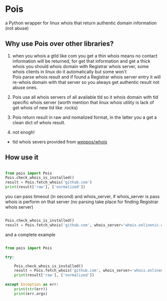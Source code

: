 # Pois
a Python wrapper for linux whois that return authentic domain information (not abuse)




## Why use Pois over other libraries?



1. when you whois a gtld like com you get a thin whois means no contact information will be returned, for get that information and get a thick whois you should whois domain with 
Registrar whois server, some whois clients in linux do it automatically but some won't<br>
Pois parse whois result and if found a Registrar whois server entry it will re-whois domain with that server
so you always get authentic result not abuse ones.

2. Pois use all whois servers of all available tld so it whois domain with tld specific whois server (worth mention that linux whois utility is lack of get whois of new tld like .rocks)

3. Pois return result in raw and nomalized format, in the latter you a get a clean dict of whois result.


4. not enogh!


* tld whois severs provided from [weppos/whois](https://github.com/weppos/whois/)




## How use it




```python

from pois import Pois
Pois.check_whois_is_installed()
result = Pois.fetch_whois('github.com')
print(result['raw'], ['normalized'])

```



you can pass timeout (in second) and whois_server, if whois_server is pass whois is perform on that server (no parsing take place for finding Registrar whois server)



```python

Pois.check_whois_is_installed()
result = Pois.fetch_whois('github.com', whois_server='whois.onlinenic.com', timeout=5)

```


and a complete example



```python

from pois import Pois

try:

    Pois.check_whois_is_installed()
    result = Pois.fetch_whois('github.com', whois_server='whois.onlinenic.com', timeout=5)
    print(result['raw'], ['normalized'])
    
except Exception as err:
    print(str(err))
    print(err.args)
    
```





